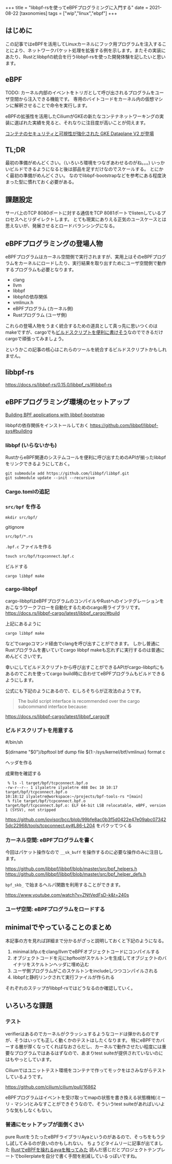 +++
title = "libbpf-rsを使ってeBPFプログラミングに入門する"
date = 2021-08-22
[taxonomies]
tags = ["wip","linux","ebpf"]
+++

## はじめに

この記事ではeBPFを活用してLinuxカーネルにフック用プログラムを注入することにより、ネットワークパケット処理を拡張する例を示します。またその実装にあたり、Rustとlibbpfの統合を行うlibbpf-rsを使った開発体験を記したいと思います。

## eBPF
TODO:
カーネル内部のイベントをトリガとして呼び出されるプログラムをユーザ空間から注入できる機能です。
専用のバイトコードをカーネル内の仮想マシンに解釈させることで命令を実行します。


eBPFの拡張性を活用したCiliumがGKEの新たなコンテナネットワーキングの実装に選ばれた実績を見ると、それなりに注目度が高いことが伺えます。

[コンテナのセキュリティと可視性が強化された GKE Dataplane V2 が登場](https://cloud.google.com/blog/ja/products/containers-kubernetes/bringing-ebpf-and-cilium-to-google-kubernetes-engine)

## TL;DR

最初の準備がめんどくさい。（いろいろ環境をつなぎあわせるのがね。。。)
いっかいビルドできるようになると後は部品を足すだけなのでスケールする。
とにかく最初の準備がめんどくさい。
なのでlibbpf-bootstrapなどを参考にある程度決まった型に慣れておく必要がある。

## 課題設定

サーバ上のTCP 8080ポートに対する通信をTCP 8081ポートでlistenしているプロセスへとリダイレクトします。
とても現実にありえる正気のユースケースとは思えないが、発展させるとロードバランシングになる。

## eBPFプログラミングの登場人物

eBPFプログラムはカーネル空間側で実行されますが、実用上はそのeBPFプログラムをカーネルにロードしたり、実行結果を取り出すためにユーザ空間側で動作するプログラムも必要となります。

- clang
- llvm
- libbpf
- libbpfの依存関係
- vmlinux.h
- eBPFプログラム (カーネル側)
- Rustプログラム (ユーザ側)

これらの登場人物をうまく統合するための道具として真っ先に思いつくのはmakeですが、cargoでも[ビルドスクリプトを便利に書けそう](https://doc.rust-lang.org/cargo/reference/build-scripts.html)なのでできるだけcargoで頑張ってみましょう。

というかこの記事の核心はこれらのツールを統合するビルドスクリプトかもしれません。

## libbpf-rs

https://docs.rs/libbpf-rs/0.15.0/libbpf_rs/#libbpf-rs

## eBPFプログラミング環境のセットアップ

[Building BPF applications with libbpf-bootstrap](https://nakryiko.com/posts/libbpf-bootstrap/)


libbpfの依存関係をインストールしておく
https://github.com/libbpf/libbpf-sys#building


### libbpf (いらないかも)

RustからeBPF関連のシステムコールを便利に呼び出すためのAPIが揃ったlibbpfをリンクできるようにしておく。

```
git submodule add https://github.com/libbpf/libbpf.git
git submodule update --init --recursive 
```


### Cargo.tomlの追記
### `src/bpf` を作る
```
mkdir src/bpf/
```

gitignore
```
src/bpf/*.rs
```

`.bpf.c` ファイルを作る
```
touch src/bpf/tcpconnect.bpf.c
```
ビルドする
```
cargo libbpf make
```

### cargo-libbpf
cargo-libbpfはeBPFプログラムのコンパイルやRustへのインテグレーションをおこなうワークフローを自動化するためのcargo用ライブラリです。
https://docs.rs/libbpf-cargo/latest/libbpf_cargo/#build

上記にあるように
```
cargo libbpf make
```
などでcargoコマンド経由でclangを呼び出すことができます。
しかし普通にRustプログラムを書いていてcargo libbpf makeも忘れずに実行するのは普通にめんどくさいです。

幸いにしてビルドスクリプトから呼び出すことができるAPIがcargo-libbpfにもあるのでこれを使ってcargo build時に合わせてeBPFプログラムもビルドできるようにします。

公式にも下記のようにあるので、むしろそちらが正攻法のようです。

> The build script interface is recommended over the cargo subcommand interface because:

https://docs.rs/libbpf-cargo/latest/libbpf_cargo/#

### ビルドスクリプトを用意する


#/bin/sh

$(dirname "$0")/bpftool btf dump file ${1:-/sys/kernel/btf/vmlinux} format c

ヘッダを作る


成果物を確認する
```
 % ls -l target/bpf/tcpconnect.bpf.o
-rw-r--r-- 1 ilyaletre ilyaletre 488 Dec 10 10:17 target/bpf/tcpconnect.bpf.o
10:18:12 ilyaletre@workspace:~/projects/bpf-tools-rs *[main] 
 % file target/bpf/tcpconnect.bpf.o 
target/bpf/tcpconnect.bpf.o: ELF 64-bit LSB relocatable, eBPF, version 1 (SYSV), not stripped
```

https://github.com/iovisor/bcc/blob/99bfe8ac0b3f5d0422e47e09abc073425dc22968/tools/tcpconnect.py#L86-L204
をパクッてつくる

### カーネル空間: eBPFプログラムを書く

今回はパケット操作なので `__sk_buff` を操作するのに必要な操作のみに注目します。

https://github.com/libbpf/libbpf/blob/master/src/bpf_helpers.h
https://github.com/libbpf/libbpf/blob/master/src/bpf_helper_defs.h

`bpf_skb_` で始まるヘルパ関数を利用することができます。

https://www.youtube.com/watch?v=ZNtVedFsD-k&t=240s

### ユーザ空間: eBPFプログラムをロードする

## minimalでやっていることのまとめ

本記事の方を見れば詳細まで分かるがざっと説明しておくと下記のようになる。

1. minimal.bfp.cをclang/llvmでeBPFオブジェクトコードにコンパイルする
2. オブジェクトコードを元にbpftoolがスケルトンを生成してオブジェクトのバイナリをスケルトンヘッダに埋め込む
3. ユーザ側プログラムがこのスケルトンをincludeしつつコンパイルされる
4. libbpfと静的リンクされて実行ファイルが作られる

それぞれのステップがlibbpf-rsではどうなるのか確認していく。

## いろいろな課題
### テスト
verifierはあるのでカーネルがクラッシュするようなコードは弾かれるのですが、そうはいっても正しく動くかのテストはしたくなります。
特にeBPFでカバーする層が厚くなってくればなおさらだし、カーネルで動作させたい程度には重要なプログラムではあるはずなので、あまりtest suiteが提供されていないのにはもやっとしています。

Ciliumではユニットテスト環境をコンテナで作ってモックをはさみながらテストしているようです。

https://github.com/cilium/cilium/pull/16862

eBPFプログラムはイベントを受け取ってmapの状態を書き換える状態機械(ミーリ・マシン)とみなすことができそうなので、そういうtest suiteがあればいいような気もしなくもない。

### 普通にセットアップが面倒くさい
pure RustをうたったeBPFライブラリAyaというのがあるので、そっちをもう少し試してみるのが良いのかもしれない。
ちょうどタイムリーに記事が出てました [RustでeBPFを操れるayaを触ってみた](https://qiita.com/moriai/items/c96636d35ae39809b45e)
読んだ感じだとプロジェクトテンプレートでboilerplateを自分で書く手間を削減しているっぽいですね。
